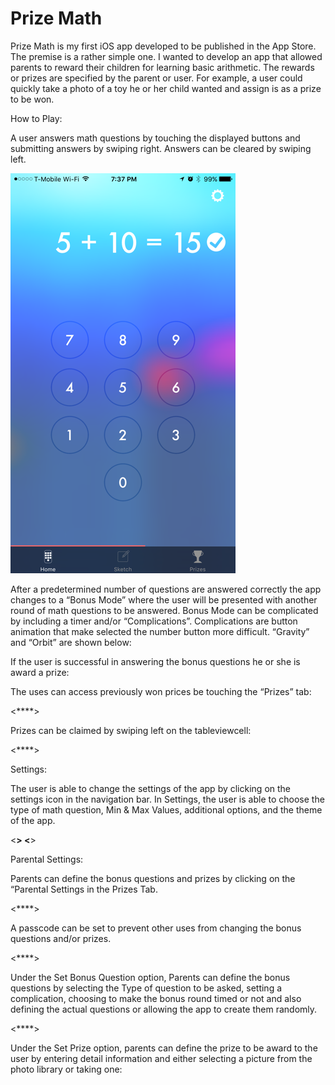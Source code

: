 # Prize Math

Prize Math is my first iOS app developed to be published in the App Store.  The premise is a rather simple one.  I wanted to develop an app that allowed parents to reward their children for learning basic arithmetic.  The rewards or prizes are specified by the parent or user.  For example, a user could quickly take a photo of a toy he or her child wanted and assign is as a prize to be won.  

How to Play:

A user answers math questions by touching the displayed buttons and submitting answers by swiping right.  Answers can be cleared by swiping left. 

![Alt text](/Images/howToPlay.PNG?raw=true "Title")

After a predetermined number of questions are answered correctly the app changes to a “Bonus Mode” where the user will be presented with another round of math questions to be answered.  Bonus Mode can be complicated by including a timer and/or “Complications”.  Complications are button animation that make selected the number button more difficult.  “Gravity” and “Orbit” are shown below:

If the user is successful in answering the bonus questions he or she is award a prize:

The uses can access previously won prices be touching the “Prizes” tab:

<****>

Prizes can be claimed by swiping left on the tableviewcell:

<****>

Settings:

The user is able to change the settings of the app by clicking on the settings icon in the navigation bar.  In Settings, the user is able to choose the type of math question, Min & Max Values, additional options, and the theme of the app. 

<****> <****>

Parental Settings:

Parents can define the bonus questions and prizes by clicking on the “Parental Settings in the Prizes Tab.

<****>

A passcode can be set to prevent other uses from changing the bonus questions and/or prizes.

<****>

Under the Set Bonus Question option, Parents can define the bonus questions by selecting the Type of question to be asked, setting a complication, choosing to make the bonus round timed or not and also defining the actual questions or allowing the app to create them randomly.

<****>

Under the Set Prize option, parents can define the prize to be award to the user by entering detail information and either selecting a picture from the photo library or taking one:

